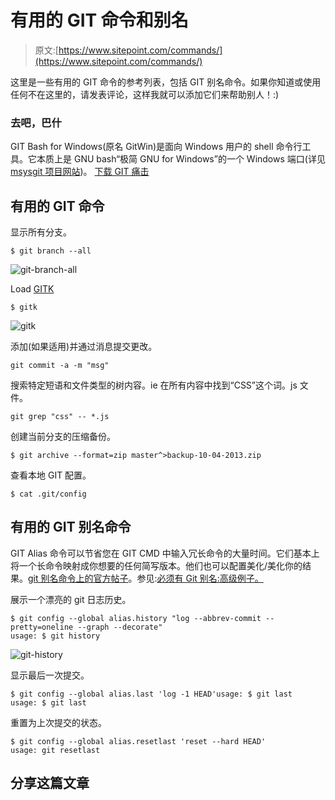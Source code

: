 # 有用的 GIT 命令和别名

> 原文:[https://www.sitepoint.com/commands/](https://www.sitepoint.com/commands/)

这里是一些有用的 GIT 命令的参考列表，包括 GIT 别名命令。如果你知道或使用任何不在这里的，请发表评论，这样我就可以添加它们来帮助别人！:)

### 去吧，巴什

GIT Bash for Windows(原名 GitWin)是面向 Windows 用户的 shell 命令行工具。它本质上是 GNU bash“极简 GNU for Windows”的一个 Windows 端口(详见 [msysgit 项目网站](http://msysgit.github.io/))。
[下载 GIT 痛击](http://git-scm.com/downloads)

## 有用的 GIT 命令

显示所有分支。

```
$ git branch --all
```

![git-branch-all](../Images/0c42a3c25b36cf2e212738289a95a79e.png)

Load [GITK](http://gitk.sourceforge.net/)

```
$ gitk
```

![gitk](../Images/c4b02ddc14539746d8e6aea137e2fab4.png)

添加(如果适用)并通过消息提交更改。

```
git commit -a -m "msg"
```

搜索特定短语和文件类型的树内容。ie 在所有内容中找到“CSS”这个词。js 文件。

```
git grep "css" -- *.js
```

创建当前分支的压缩备份。

```
$ git archive --format=zip master^>backup-10-04-2013.zip
```

查看本地 GIT 配置。

```
$ cat .git/config
```

## 有用的 GIT 别名命令

GIT Alias 命令可以节省您在 GIT CMD 中输入冗长命令的大量时间。它们基本上将一个长命令映射成你想要的任何简写版本。他们也可以配置美化/美化你的结果。[git 别名命令上的官方帖子](http://git-scm.com/book/en/Git-Basics-Tips-and-Tricks#Git-Aliases)。参见:[必须有 Git 别名:高级例子。](http://durdn.com/blog/2012/11/22/must-have-git-aliases-advanced-examples/)

展示一个漂亮的 git 日志历史。

```
$ git config --global alias.history "log --abbrev-commit --pretty=oneline --graph --decorate"
usage: $ git history
```

![git-history](../Images/791e941cd6367bfb891a6102a23e6a9c.png)

显示最后一次提交。

```
$ git config --global alias.last 'log -1 HEAD'usage: $ git last
usage: $ git last
```

重置为上次提交的状态。

```
$ git config --global alias.resetlast 'reset --hard HEAD'
usage: git resetlast
```

## 分享这篇文章